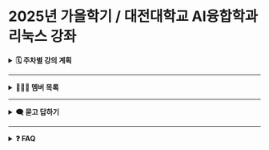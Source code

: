 # 2025년 가을학기 / 대전대학교 AI융합학과 리눅스 강좌

<details>
<summary><b>🗓️ 주차별 강의 계획</b></summary>

| **주차** | **날짜(화)** | **내용** |
|------|-------------|------|
| [**Wk1**](wk1) | 9.2  | 과정 소개 |
| [**Wk2**](wk2) | 9.9 | 리눅스 개요 |
| [**Wk3**](wk3) | 9.16 | X 윈도우와 데스크톱 환경, 리눅스 명령어 기초  |
| [**Wk4**](wk4) | 9.23 | 리눅스 명령어 기초 |
| [**Wk5**](wk5) | 9.30  | 파일 개념 및 구조 |
| [**Wk6**](wk6) | 10.7  | 휴강(추석) |
| **Wk7** | 10.14 | 쉘과 명령어  |
| **Wk8** | 10.21 | 중간고사 |
| [**Wk9**](wk9) | 10.28 | 프로세스 |
| **Wk10** | 11.4  | 파일 시스템과 유틸리티 |
| **Wk11** | 11.11 | Bash 쉘 스크립트 |
| **Wk12** | 11.18 | 소프트웨어 관리 |
| **Wk13** | 11.27 | 네트워크와 인터넷 |
| **Wk14** | 12.2  | 부팅과 서비스 데몬 |
| **Wk15** | 12.9 | (보강) 원격접속서버와 파일서버 |
| **Wk16** | 12.16 | 기말고사 |

> **참고:** 본 일정은 변경될 수 있습니다.
</details>

---

<details>
<summary><b>🧑‍🤝‍🧑 멤버 목록</b></summary>

|이름|깃헙 주소|이름|깃헙 주소|이름|깃헙 주소|
|------|---|------|---|------|---|
|정다* |https://github.com/051123di-ux/rinux |강성* |https://github.com/kjjjk1/kjjjk1 |정수* |https://github.com/Sohyun-web/Linux |
|최민* |https://github.com/20221936minhyeok/20221936choiminhyeok |김동* |https://github.com/DONGHA-0/dongha0 |양선* |https://github.com/sunwoo157/Linux |
|최윤* |https://github.com/origei/20221937linux |김근* |https://github.com/Kimgeunoh/Kimkeunoh-linux |윤철* |https://github.com/Fadukfadukdcscs/younchulhwan |
|구준* |https://github.com/rnwnsah/linux |박제* |https://github.com/Sebo1203/Park-jewoo |양재* |https://github.com/yangyang049/linux |
|장지* |https://github.com/IllllIlllIlllI/- |오승* |https://github.com/20221925/osh0329 |김영* |https://github.com/dudtjr1/dudtjr |
|윤승* |https://github.com/yoonsm0320/Linux |최   * |https://github.com/cjune100/cjune100 |송우* |https://github.com/woorock/Linux |
|이채* |https://github.com/cherryy00/Linux |문성* |https://github.com/hwani0828/Linux |박수* |https://github.com/99geodetic/Linux |
|최도* |https://github.com/choidohyun3280/dohyun-linux2025 |이희* |https://github.com/dju21hjlee/2025-2-LINUX |최민* |https://github.com/20221936minhyeok/20221936choiminhyeok.git |
|김우* |https://github.com/spacekim1129/kimwoojoo |

</details>

---

<details>
<summary><b>🗨️ 묻고 답하기</b></summary>

- [토론(Discussions)](https://github.com/sbbaik/Linux/discussions)
</details>

---

<details>
<summary><b>❓ FAQ</b></summary>

<details>
<summary><b> chatGPT 적극 활용</b></summary>
질문이 생기면 chatGPT에게 물어보고 직접 해결하도록 노력해보세요.
chatGPT 활용 기술은 실무에 꼭 필요한 기술입니다.
</details>
</details>

